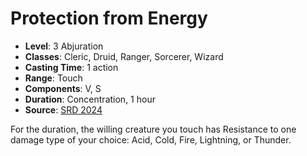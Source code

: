# Protection from Energy

- **Level**: 3 Abjuration
- **Classes**: Cleric, Druid, Ranger, Sorcerer, Wizard
- **Casting Time**: 1 action
- **Range**: Touch
- **Components**: V, S
- **Duration**: Concentration, 1 hour
- **Source**: [SRD 2024](../../../srds/SRD_2024.pdf)

For the duration, the willing creature you touch has Resistance to one damage type of your choice: Acid, Cold, Fire, Lightning, or Thunder.

